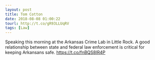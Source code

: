 ```yaml
---
layout: post
title: Tom Cotton
date: 2018-08-08 01:00:22
tourl: http://t.co/gR93LLUqRV
tags: [Law]
---
```

Speaking this morning at the Arkansas Crime Lab in Little Rock. A good relationship between state and federal law enforcement is critical for keeping Arkansans safe. https://t.co/fnBQS8IR4P